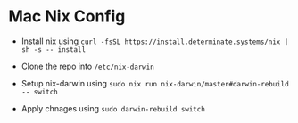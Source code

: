 # Mac Nix Config

- Install nix using `curl -fsSL https://install.determinate.systems/nix | sh -s -- install`

- Clone the repo into `/etc/nix-darwin`

- Setup nix-darwin using `sudo nix run nix-darwin/master#darwin-rebuild -- switch`

- Apply chnages using `sudo darwin-rebuild switch`
